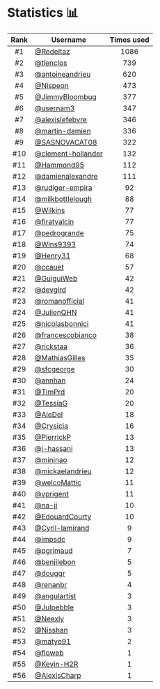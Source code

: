 # Statistics 📊

|Rank|Username|Times used|
:--------:|--------|:--------:|
|#1|[@Redeltaz](https://github.com/Redeltaz)|1086|
|#2|[@tlenclos](https://github.com/tlenclos)|739|
|#3|[@antoineandrieu](https://github.com/antoineandrieu)|620|
|#4|[@Nispeon](https://github.com/Nispeon)|473|
|#5|[@JimmyBloombug](https://github.com/JimmyBloombug)|377|
|#6|[@usernam3](https://github.com/usernam3)|347|
|#7|[@alexislefebvre](https://github.com/alexislefebvre)|346|
|#8|[@martin-damien](https://github.com/martin-damien)|336|
|#9|[@SASNOVACAT08](https://github.com/SASNOVACAT08)|322|
|#10|[@clement-hollander](https://github.com/clement-hollander)|132|
|#11|[@Hammond95](https://github.com/Hammond95)|112|
|#12|[@damienalexandre](https://github.com/damienalexandre)|111|
|#13|[@rudiger-empira](https://github.com/rudiger-empira)|92|
|#14|[@milkbottlelough](https://github.com/milkbottlelough)|88|
|#15|[@Wilkins](https://github.com/Wilkins)|77|
|#16|[@firatyalcin](https://github.com/firatyalcin)|77|
|#17|[@pedrogrande](https://github.com/pedrogrande)|75|
|#18|[@Wins9393](https://github.com/Wins9393)|74|
|#19|[@Henry31](https://github.com/Henry31)|68|
|#20|[@ccauet](https://github.com/ccauet)|57|
|#21|[@GuiguiWeb](https://github.com/GuiguiWeb)|42|
|#22|[@devglrd](https://github.com/devglrd)|42|
|#23|[@romanofficial](https://github.com/romanofficial)|41|
|#24|[@JulienQHN](https://github.com/JulienQHN)|41|
|#25|[@nicolasbonnici](https://github.com/nicolasbonnici)|41|
|#26|[@francescobianco](https://github.com/francescobianco)|38|
|#27|[@rickstaa](https://github.com/rickstaa)|36|
|#28|[@MathiasGilles](https://github.com/MathiasGilles)|35|
|#29|[@sfcgeorge](https://github.com/sfcgeorge)|30|
|#30|[@annhan](https://github.com/annhan)|24|
|#31|[@TimPrd](https://github.com/TimPrd)|20|
|#32|[@TessiaG](https://github.com/TessiaG)|20|
|#33|[@AleDel](https://github.com/AleDel)|18|
|#34|[@Crysicia](https://github.com/Crysicia)|16|
|#35|[@PierrickP](https://github.com/PierrickP)|13|
|#36|[@j-hassani](https://github.com/j-hassani)|13|
|#37|[@mininao](https://github.com/mininao)|12|
|#38|[@mickaelandrieu](https://github.com/mickaelandrieu)|12|
|#39|[@welcoMattic](https://github.com/welcoMattic)|11|
|#40|[@vprigent](https://github.com/vprigent)|11|
|#41|[@na-ji](https://github.com/na-ji)|10|
|#42|[@EdouardCourty](https://github.com/EdouardCourty)|10|
|#43|[@Cyril-lamirand](https://github.com/Cyril-lamirand)|9|
|#44|[@impsdc](https://github.com/impsdc)|9|
|#45|[@pgrimaud](https://github.com/pgrimaud)|7|
|#46|[@benjilebon](https://github.com/benjilebon)|5|
|#47|[@douggr](https://github.com/douggr)|5|
|#48|[@renanbr](https://github.com/renanbr)|4|
|#49|[@angulartist](https://github.com/angulartist)|3|
|#50|[@Julpebble](https://github.com/Julpebble)|3|
|#51|[@Neexly](https://github.com/Neexly)|3|
|#52|[@Nisshan](https://github.com/Nisshan)|3|
|#53|[@matyo91](https://github.com/matyo91)|2|
|#54|[@floweb](https://github.com/floweb)|1|
|#55|[@Kevin-H2R](https://github.com/Kevin-H2R)|1|
|#56|[@AlexisCharp](https://github.com/AlexisCharp)|1|
